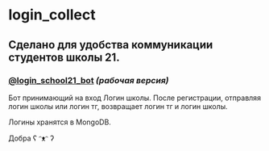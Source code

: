 # login_collect
<h2>Сделано для удобства коммуникации студентов школы 21.</h2>


### [@login_school21_bot](https://t.me/login_school21_bot "Telegram channel") ***(рабочая версия)***

Бот принимающий на вход Логин школы. После регистрации, отправляя логин школы или логин тг, возвращает логин тг и логин школы.


Логины хранятся в MongoDB.


Добра ʕ ᵔᴥᵔ ʔ 
